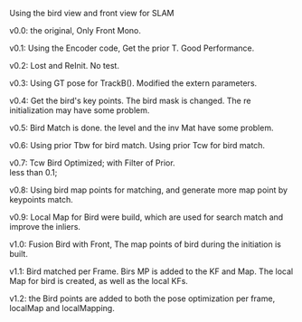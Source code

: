 Using the bird view and front view for SLAM

v0.0:
the original, Only Front Mono.

v0.1:
Using the Encoder code, Get the prior T. Good Performance.

v0.2:
Lost and ReInit. No test. 

v0.3:
Using GT pose for TrackB(). Modified the extern parameters.

v0.4:
Get the bird's key points. The bird mask is changed. The re initialization may have some problem.

v0.5:
Bird Match is done. the level and the inv Mat have some problem.

v0.6:
Using prior Tbw for bird match. 
Using prior Tcw for bird match. 

v0.7:
Tcw Bird Optimized; with Filter of Prior.  
less than 0.1;

v0.8:
Using bird map points for matching, and generate more map point by keypoints match.

v0.9:
Local Map for Bird were build, which are used for search match and improve the inliers.

v1.0:
Fusion Bird with Front, The map points of bird during the initiation is built.

v1.1:
Bird matched per Frame. Birs MP is added to the KF and Map.
The local Map for bird is created, as well as the local KFs.

v1.2:
the Bird points are added to both the pose optimization per frame, localMap and localMapping.